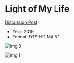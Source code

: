 # Light of My Life

[Discussion Post](https://www.avsforum.com/threads/bass-eq-for-filtered-movies.2995212/post-58759844)

* Year: 2019
* Format: DTS-HD MA 5.1

![img 0](https://i.imgur.com/tAnMjiB.jpg)

![img 1](https://i.imgur.com/UtytoH3.png)

